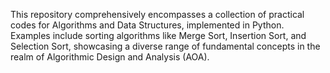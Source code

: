 This repository comprehensively encompasses a collection of practical codes for Algorithms and Data Structures, implemented in Python. Examples include sorting algorithms like Merge Sort, Insertion Sort, and Selection Sort, showcasing a diverse range of fundamental concepts in the realm of Algorithmic Design and Analysis (AOA).
